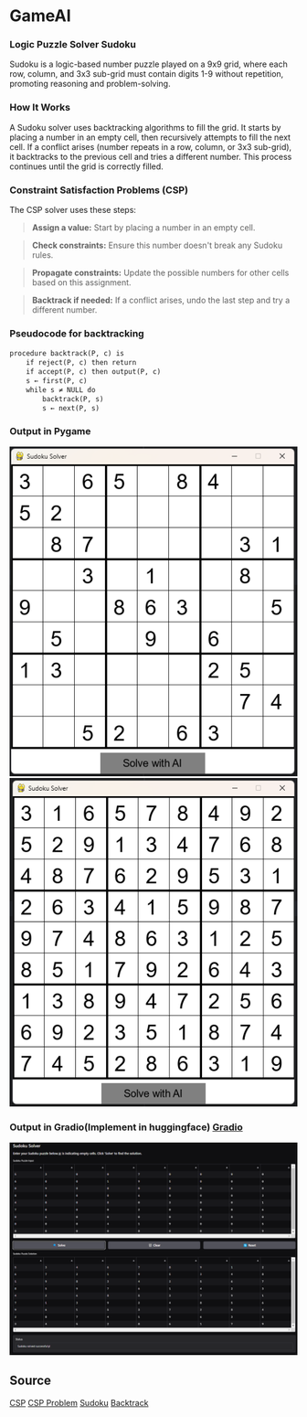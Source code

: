 # GameAI
### Logic Puzzle Solver Sudoku 
Sudoku is a logic-based number puzzle played on a 9x9 grid, where each row, column, and 3x3 sub-grid must contain digits 1-9 without repetition, promoting reasoning and problem-solving. 

### How It Works
A Sudoku solver uses backtracking algorithms to fill the grid. It starts by placing a number in an empty cell, then recursively attempts to fill the next cell. If a conflict arises (number repeats in a row, column, or 3x3 sub-grid), it backtracks to the previous cell and tries a different number. This process continues until the grid is correctly filled.


### Constraint Satisfaction Problems (CSP)
The CSP solver uses these steps:
> **Assign a value:** Start by placing a number in an empty cell.

> **Check constraints:** Ensure this number doesn't break any Sudoku rules.

> **Propagate constraints:** Update the possible numbers for other cells based on this assignment.

> **Backtrack if needed:** If a conflict arises, undo the last step and try a different number.


### Pseudocode for backtracking
```
procedure backtrack(P, c) is
    if reject(P, c) then return
    if accept(P, c) then output(P, c)
    s ← first(P, c)
    while s ≠ NULL do
        backtrack(P, s)
        s ← next(P, s)
```

### Output in Pygame

<img src="./assets/sudoku_board.png">

<img src="./assets/sudoku_board_ai.png">

### Output in Gradio(Implement in huggingface) [Gradio](https://huggingface.co/spaces/tono-rashedul/Sudoku-Solver)

<img src="./assets/sudoku_board_ai_gradio.png">


## Source
[CSP](https://www.geeksforgeeks.org/constraint-satisfaction-problems-csp-in-artificial-intelligence/)
[CSP Problem](https://medium.com/@co.2020.prkude/formulation-of-csp-problem-sudoku-puzzle-7d5e1d547382)
[Sudoku](https://en.wikipedia.org/wiki/Sudoku)
[Backtrack](https://en.wikipedia.org/wiki/Backtracking)
